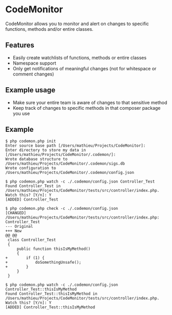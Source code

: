 # CodeMonitor

CodeMonitor allows you to monitor and alert on changes to specific functions, methods and/or entire classes. 

## Features

* Easily create watchlists of functions, methods or entire classes
* Namespace support
* Only get notifications of meaningful changes (not for whitespace or comment changes)

## Example usage
* Make sure your entire team is aware of changes to that sensitive method
* Keep track of changes to specific methods in that composer package you use


## Example

```
$ php codemon.php init 
Enter source base path [/Users/mathieu/Projects/CodeMonitor]: 
Enter directory to store my data in [/Users/mathieu/Projects/CodeMonitor/.codemon/]: 
Wrote database structure to /Users/mathieu/Projects/CodeMonitor/.codemon/sigs.db
Wrote configuration to /Users/mathieu/Projects/CodeMonitor/.codemon/config.json

$ php codemon.php watch -c ./.codemon/config.json Controller_Test
Found Controller_Test in /Users/mathieu/Projects/CodeMonitor/tests/src/controller/index.php. Watch this? [Y/n]: Y
[ADDED] Controller_Test

$ php codemon.php check -c ./.codemon/config.json
[CHANGED] /Users/mathieu/Projects/CodeMonitor/tests/src/controller/index.php: Controller_Test
--- Original
+++ New
@@ @@
 class Controller_Test
 {
     public function thisIsMyMethod()
     {
+        if (1) {
+            doSomethingUnsafe();
+        }
     }
 }
 
$ php codemon.php watch -c ./.codemon/config.json Controller_Test::thisIsMyMethod
Found Controller_Test::thisIsMyMethod in /Users/mathieu/Projects/CodeMonitor/tests/src/controller/index.php. Watch this? [Y/n]: Y
[ADDED] Controller_Test::thisIsMyMethod
```
